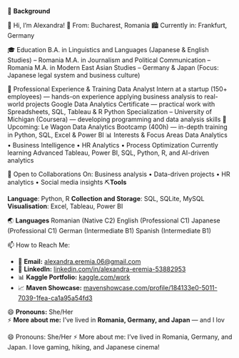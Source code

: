 🚀 **Background**

👋 Hi, I’m Alexandra!
📍 From: Bucharest, Romania
🏙️ Currently in: Frankfurt, Germany

🎓 Education
B.A. in Linguistics and Languages (Japanese & English Studies) – Romania
M.A. in Journalism and Political Communication – Romania
M.A. in Modern East Asian Studies – Germany & Japan
(Focus: Japanese legal system and business culture)

💼 Professional Experience & Training
Data Analyst Intern at a startup (150+ employees) — hands-on experience applying business analysis to real-world projects
Google Data Analytics Certificate — practical work with Spreadsheets, SQL, Tableau & R
Python Specialization – University of Michigan (Coursera) — developing programming and data analysis skills
🚀 Upcoming: Le Wagon Data Analytics Bootcamp (400h) — in-depth training in Python, SQL, Excel & Power BI
📊 Interests & Focus Areas
Data Analytics • Business Intelligence • HR Analytics • Process Optimization
Currently learning Advanced Tableau, Power BI, SQL, Python, R, and AI-driven analytics

💞️ Open to Collaborations On:
Business analysis • Data-driven projects • HR analytics • Social media insights
 ⛏️**Tools**

**Language**: Python, R
**Collection and Storage**: SQL, SQLite, MySQL
**Visualisation**: Excel, Tableau, Power BI

🌏 **Languages**
Romanian (Native C2)
English (Professional C1)
Japanese (Professional C1)
German (Intermediate B1)
Spanish (Intermediate B1)


📫 How to Reach Me:
- 📧 **Email:** [alexandra.eremia.06@gmail.com](mailto:alexandra.eremia.06@gmail.com)  
- 🔗 **LinkedIn:** [linkedin.com/in/alexandra-eremia-53882953](https://www.linkedin.com/in/alexandra-eremia-53882953/)  
- 📊 **Kaggle Portfolio:** [kaggle.com/work](https://www.kaggle.com/work)  
- 📈 **Maven Showcase:** [mavenshowcase.com/profile/184133e0-5011-7039-1fea-ca1a95a54fd3](https://mavenshowcase.com/profile/184133e0-5011-7039-1fea-ca1a95a54fd3)

😄 **Pronouns:** She/Her  
⚡ **More about me:** I’ve lived in **Romania, Germany, and Japan** — and I lov

😄 Pronouns: She/Her
⚡ More about me: I’ve lived in Romania, Germany, and Japan. I love gaming, hiking, and Japanese cinema!

<!---
alexandraeremia06/alexandraeremia06 is a ✨ special ✨ repository because its `README.md` (this file) appears on your GitHub profile.
You can click the Preview link to take a look at your changes.
--->
